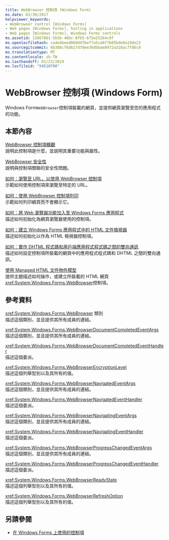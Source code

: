 ```yaml
---
title: WebBrowser 控制項 (Windows Form)
ms.date: 03/30/2017
helpviewer_keywords:
- WebBrowser control [Windows Forms]
- Web pages [Windows Forms], hosting in applications
- Web pages [Windows Forms], Windows Forms controls
ms.assetid: 12667861-5b5b-46bc-8fb5-675e25264c9f
ms.openlocfilehash: ca4e4beed068d47bef7a5cd4f7b05bde0a19de23
ms.sourcegitcommit: 6b308cf6d627d78ee36dbbae8972a310ac7fd6c8
ms.translationtype: MT
ms.contentlocale: zh-TW
ms.lasthandoff: 01/23/2019
ms.locfileid: "54510790"
---
```

# <a name="webbrowser-control-windows-forms"></a>WebBrowser 控制項 (Windows Form)
Windows Form`WebBrowser`控制項裝載的網頁，並提供網頁瀏覽至您的應用程式的功能。  
  
## <a name="in-this-section"></a>本節內容  
 [WebBrowser 控制項概觀](../../../../docs/framework/winforms/controls/webbrowser-control-overview.md)  
 說明此控制項是什麼，並說明其重要功能與屬性。  
  
 [WebBrowser 安全性](../../../../docs/framework/winforms/controls/webbrowser-security.md)  
 說明與控制項關聯的安全性問題。  
  
 [如何：瀏覽至 URL，以使用 WebBrowser 控制項](../../../../docs/framework/winforms/controls/how-to-navigate-to-a-url-with-the-webbrowser-control.md)  
 示範如何使用控制項來瀏覽至特定的 URL。  
  
 [如何：使用 WebBrowser 控制項列印](../../../../docs/framework/winforms/controls/how-to-print-with-a-webbrowser-control.md)  
 示範如何列印網頁而不會顯示它。  
  
 [如何：將 Web 瀏覽器功能加入至 Windows Forms 應用程式](../../../../docs/framework/winforms/controls/how-to-add-web-browser-capabilities-to-a-windows-forms-application.md)  
 描述如何初始化為網頁瀏覽器使用的控制項。  
  
 [如何：建立 Windows Forms 應用程式中的 HTML 文件檢視器](../../../../docs/framework/winforms/controls/how-to-create-an-html-document-viewer-in-a-windows-forms-application.md)  
 描述如何初始化以作為 HTML 檢視器控制項。  
  
 [如何：實作 DHTML 程式碼和用戶端應用程式程式碼之間的雙向通訊](../../../../docs/framework/winforms/controls/implement-two-way-com-between-dhtml-and-client.md)  
 描述如何設定控制項所裝載的網頁中的應用程式程式碼和 DHTML 之間的雙向通訊。  
  
 [使用 Managed HTML 文件物件模型](../../../../docs/framework/winforms/controls/using-the-managed-html-document-object-model.md)  
 提供主題描述如何操作，或建立所裝載的 HTML 網頁<xref:System.Windows.Forms.WebBrowser>控制項。  
  
## <a name="reference"></a>參考資料  
 <xref:System.Windows.Forms.WebBrowser> 類別  
 描述這個類別，並且提供其所有成員的連結。  
  
 <xref:System.Windows.Forms.WebBrowserDocumentCompletedEventArgs>  
 描述這個類別，並且提供其所有成員的連結。  
  
 <xref:System.Windows.Forms.WebBrowserDocumentCompletedEventHandler>  
 描述這個委派。  
  
 <xref:System.Windows.Forms.WebBrowserEncryptionLevel>  
 描述這個列舉型別以及其所有的值。  
  
 <xref:System.Windows.Forms.WebBrowserNavigatedEventArgs>  
 描述這個類別，並且提供其所有成員的連結。  
  
 <xref:System.Windows.Forms.WebBrowserNavigatedEventHandler>  
 描述這個委派。  
  
 <xref:System.Windows.Forms.WebBrowserNavigatingEventArgs>  
 描述這個類別，並且提供其所有成員的連結。  
  
 <xref:System.Windows.Forms.WebBrowserNavigatingEventHandler>  
 描述這個委派。  
  
 <xref:System.Windows.Forms.WebBrowserProgressChangedEventArgs>  
 描述這個類別，並且提供其所有成員的連結。  
  
 <xref:System.Windows.Forms.WebBrowserProgressChangedEventHandler>  
 描述這個委派。  
  
 <xref:System.Windows.Forms.WebBrowserReadyState>  
 描述這個列舉型別以及其所有的值。  
  
 <xref:System.Windows.Forms.WebBrowserRefreshOption>  
 描述這個列舉型別以及其所有的值。  
  
## <a name="see-also"></a>另請參閱
- [在 Windows Forms 上使用的控制項](../../../../docs/framework/winforms/controls/controls-to-use-on-windows-forms.md)
